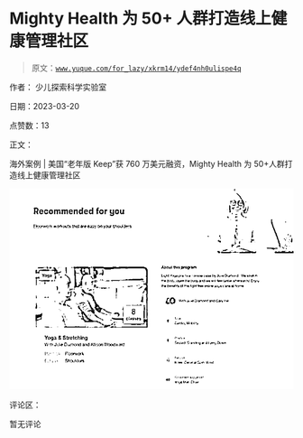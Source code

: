# Mighty Health 为 50+ 人群打造线上健康管理社区

> 原文：[`www.yuque.com/for_lazy/xkrm14/ydef4nh0ulispe4q`](https://www.yuque.com/for_lazy/xkrm14/ydef4nh0ulispe4q)

作者： 少儿探索科学实验室

日期：2023-03-20

点赞数：13

正文：

海外案例 | 美国“老年版 Keep”获 760 万美元融资，Mighty Health 为 50+人群打造线上健康管理社区

![](img/07eb65b418ea94bc6716ca91851996a5.png)  

评论区：

暂无评论


